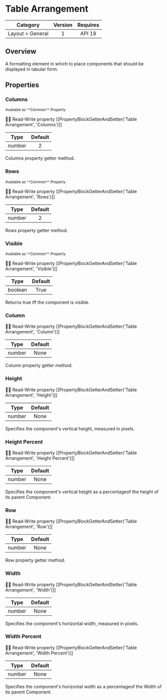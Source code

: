 # Table Arrangement

| Category | Version | Requires |
|:--------:|:-------:|:--------:|
|Layout > General|1|API 19 | Android 4.4 - 4.4.4 KitKat|

## Overview

A formatting element in which to place components that should be displayed in tabular form.

## Properties

### Columns

<small>Available as ^^Common^^ Property</small>

:eyes::pencil: Read-Write property
[[PropertyBlockGetterAndSetter('Table Arrangement', 'Columns')]]

| Type | Default |
|:----:|:-------:|
|number|2|

Columns property getter method.

### Rows

<small>Available as ^^Common^^ Property</small>

:eyes::pencil: Read-Write property
[[PropertyBlockGetterAndSetter('Table Arrangement', 'Rows')]]

| Type | Default |
|:----:|:-------:|
|number|2|

Rows property getter method.

### Visible

<small>Available as ^^Common^^ Property</small>

:eyes::pencil: Read-Write property
[[PropertyBlockGetterAndSetter('Table Arrangement', 'Visible')]]

| Type | Default |
|:----:|:-------:|
|boolean|True|

Returns true iff the component is visible.

### Column

:eyes::pencil: Read-Write property
[[PropertyBlockGetterAndSetter('Table Arrangement', 'Column')]]

| Type | Default |
|:----:|:-------:|
|number|None|

Column property getter method.

### Height

:eyes::pencil: Read-Write property
[[PropertyBlockGetterAndSetter('Table Arrangement', 'Height')]]

| Type | Default |
|:----:|:-------:|
|number|None|

Specifies the component's vertical height, measured in pixels.

### Height Percent

:eyes::pencil: Read-Write property
[[PropertyBlockGetterAndSetter('Table Arrangement', 'Height Percent')]]

| Type | Default |
|:----:|:-------:|
|number|None|

Specifies the component's vertical height as a percentageof the height of its parent Component.

### Row

:eyes::pencil: Read-Write property
[[PropertyBlockGetterAndSetter('Table Arrangement', 'Row')]]

| Type | Default |
|:----:|:-------:|
|number|None|

Row property getter method.

### Width

:eyes::pencil: Read-Write property
[[PropertyBlockGetterAndSetter('Table Arrangement', 'Width')]]

| Type | Default |
|:----:|:-------:|
|number|None|

Specifies the component's horizontal width, measured in pixels.

### Width Percent

:eyes::pencil: Read-Write property
[[PropertyBlockGetterAndSetter('Table Arrangement', 'Width Percent')]]

| Type | Default |
|:----:|:-------:|
|number|None|

Specifies the component's horizontal width as a percentageof the Width of its parent Component.